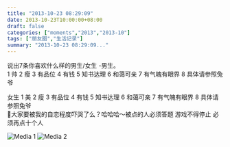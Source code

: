 ```yaml
---
title: "2013-10-23 08:29:09"
date: 2013-10-23T10:00:00+08:00
draft: false
categories: ["moments","2013","2013-10"]
tags: ["朋友圈","生活记录"]
summary: "2013-10-23 08:29:09..."
---
```


说出7条你喜欢什么样的男生/女生          -男生。          
1 帅
2 瘦
3 有品位
4 有钱
5 知书达理
6 和蔼可亲
7 有气魄有眼界
8 具体请参照兔爷

女生
1 美
2 瘦
3 有品位
4 有钱
5 知书达理
6 和蔼可亲
7 有气魄有眼界
8 具体请参照兔爷          
大家要被我的自恋程度吓哭了么？哈哈哈〜被点的人必须答题 游戏不得停止 必须再点十个人

![Media 1](/Moments/photos/2013-10-23/201310230829090.jpg)
![Media 2](/Moments/photos/2013-10-23/201310230829091.jpg)

